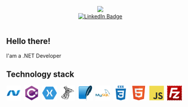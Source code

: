 <div align="center">
  <img src="https://media.giphy.com/media/zOvBKUUEERdNm/giphy.gif" width="250">
 </div>
<div id="badges" align="center">
  <a href="https://hh.ru/resume/3554c67bff08f422a80039ed1f4f475662656f">
    <img src="https://img.shields.io/badge/HeadHunter-red?style=for-the-badge&logo=headhunter&logoColor=white" alt="LinkedIn Badge"/>
  </a>
</div>
<div align="center">
  <img src="https://komarev.com/ghpvc/?username=your-github-username&style=flat-square&color=blue" alt=""/>
</div>
<div>
  <h2>Hello there!</h2>
  <p>I'am a .NET Developer</p>
  <h2>Technology stack</h2>
</div>
<div>
  <img src="https://github.com/devicons/devicon/blob/master/icons/dot-net/dot-net-original.svg" title="dotnet"  alt="dotnet" width="40" height="40"/>&nbsp;
  <img src="https://github.com/devicons/devicon/blob/master/icons/csharp/csharp-original.svg" title="C#"  alt="C#" width="40" height="40"/>&nbsp;
  <img src="https://github.com/devicons/devicon/blob/master/icons/xamarin/xamarin-original.svg" title="Xamarin"  alt="Xamarin" width="40" height="40"/>&nbsp;
   <img src="https://github.com/devicons/devicon/blob/master/icons/microsoftsqlserver/microsoftsqlserver-plain.svg" title="MsSqlServer"  alt="MsSqlServer" width="40" height="40"/>&nbsp;
  <img src="https://github.com/devicons/devicon/blob/master/icons/sqlite/sqlite-original.svg" title="Sqlite"  alt="Sqlite" width="40" height="40"/>&nbsp;
  <img src="https://github.com/devicons/devicon/blob/master/icons/mysql/mysql-original-wordmark.svg" title="MySQL"  alt="MySQL" width="40" height="40"/>&nbsp;
  <img src="https://github.com/devicons/devicon/blob/master/icons/css3/css3-plain-wordmark.svg"  title="CSS3" alt="CSS" width="40" height="40"/>&nbsp;
  <img src="https://github.com/devicons/devicon/blob/master/icons/html5/html5-original.svg" title="HTML5" alt="HTML" width="40" height="40"/>&nbsp;
  <img src="https://github.com/devicons/devicon/blob/master/icons/javascript/javascript-original.svg" title="JavaScript" alt="JavaScript" width="40" height="40"/>&nbsp;
  <img src="https://github.com/devicons/devicon/blob/master/icons/filezilla/filezilla-plain.svg" title="filezilla" alt="filezilla" width="40" height="40"/>&nbsp;
</div>
